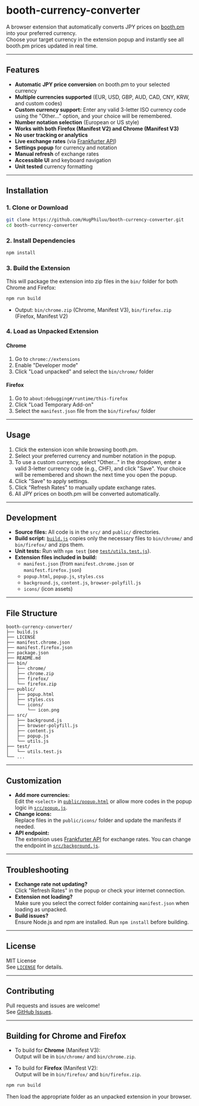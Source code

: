 # booth-currency-converter

A browser extension that automatically converts JPY prices on [booth.pm](https://booth.pm) into your preferred currency.  
Choose your target currency in the extension popup and instantly see all booth.pm prices updated in real time.

---

## Features

- **Automatic JPY price conversion** on booth.pm to your selected currency
- **Multiple currencies supported** (EUR, USD, GBP, AUD, CAD, CNY, KRW, and custom codes)
- **Custom currency support:** Enter any valid 3-letter ISO currency code using the "Other..." option, and your choice will be remembered.
- **Number notation selection** (European or US style)
- **Works with both Firefox (Manifest V2) and Chrome (Manifest V3)**
- **No user tracking or analytics**
- **Live exchange rates** (via [Frankfurter API](https://www.frankfurter.app/))
- **Settings popup** for currency and notation
- **Manual refresh** of exchange rates
- **Accessible UI** and keyboard navigation
- **Unit tested** currency formatting

---

## Installation

### 1. Clone or Download

```sh
git clone https://github.com/HugPhiluu/booth-currency-converter.git
cd booth-currency-converter
```

### 2. Install Dependencies

```sh
npm install
```

### 3. Build the Extension

This will package the extension into zip files in the `bin/` folder for both Chrome and Firefox:

```sh
npm run build
```

- Output: `bin/chrome.zip` (Chrome, Manifest V3), `bin/firefox.zip` (Firefox, Manifest V2)

### 4. Load as Unpacked Extension

#### Chrome

1. Go to `chrome://extensions`
2. Enable "Developer mode"
3. Click "Load unpacked" and select the `bin/chrome/` folder

#### Firefox

1. Go to `about:debugging#/runtime/this-firefox`
2. Click "Load Temporary Add-on"
3. Select the `manifest.json` file from the `bin/firefox/` folder

---

## Usage

1. Click the extension icon while browsing booth.pm.
2. Select your preferred currency and number notation in the popup.
3. To use a custom currency, select "Other..." in the dropdown, enter a valid 3-letter currency code (e.g., CHF), and click "Save". Your choice will be remembered and shown the next time you open the popup.
4. Click "Save" to apply settings.
5. Click "Refresh Rates" to manually update exchange rates.
6. All JPY prices on booth.pm will be converted automatically.

---

## Development

- **Source files:** All code is in the `src/` and `public/` directories.
- **Build script:** [`build.js`](build.js) copies only the necessary files to `bin/chrome/` and `bin/firefox/` and zips them.
- **Unit tests:** Run with `npm test` (see [`test/utils.test.js`](test/utils.test.js)).
- **Extension files included in build:**  
  - `manifest.json` (from `manifest.chrome.json` or `manifest.firefox.json`)
  - `popup.html`, `popup.js`, `styles.css`
  - `background.js`, `content.js`, `browser-polyfill.js`
  - `icons/` (icon assets)

---

## File Structure

```
booth-currency-converter/
├── build.js
├── LICENSE
├── manifest.chrome.json
├── manifest.firefox.json
├── package.json
├── README.md
├── bin/
│   ├── chrome/
│   ├── chrome.zip
│   ├── firefox/
│   └── firefox.zip
├── public/
│   ├── popup.html
│   ├── styles.css
│   └── icons/
│       └── icon.png
├── src/
│   ├── background.js
│   ├── browser-polyfill.js
│   ├── content.js
│   ├── popup.js
│   └── utils.js
├── test/
│   └── utils.test.js
└── ...
```

---

## Customization

- **Add more currencies:**  
  Edit the `<select>` in [`public/popup.html`](public/popup.html) or allow more codes in the popup logic in [`src/popup.js`](src/popup.js).
- **Change icons:**  
  Replace files in the `public/icons/` folder and update the manifests if needed.
- **API endpoint:**  
  The extension uses [Frankfurter API](https://www.frankfurter.app/) for exchange rates. You can change the endpoint in [`src/background.js`](src/background.js).

---

## Troubleshooting

- **Exchange rate not updating?**  
  Click "Refresh Rates" in the popup or check your internet connection.
- **Extension not loading?**  
  Make sure you select the correct folder containing `manifest.json` when loading as unpacked.
- **Build issues?**  
  Ensure Node.js and npm are installed. Run `npm install` before building.

---

## License

MIT License  
See [`LICENSE`](LICENSE) for details.

---

## Contributing

Pull requests and issues are welcome!  
See [GitHub Issues](https://github.com/HugPhiluu/booth-currency-converter/issues).

---

## Building for Chrome and Firefox

- To build for **Chrome** (Manifest V3):  
  Output will be in `bin/chrome/` and `bin/chrome.zip`.

- To build for **Firefox** (Manifest V2):  
  Output will be in `bin/firefox/` and `bin/firefox.zip`.

```sh
npm run build
```

Then load the appropriate folder as an unpacked extension in your browser.
